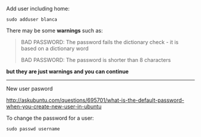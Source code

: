 Add user including home:

    sudo adduser blanca

There may be some __warnings__ such as:

> BAD PASSWORD: The password fails the dictionary check - it is based on a dictionary word
> 
> BAD PASSWORD: The password is shorter than 8 characters

__but they are just warnings and you can continue__

----

New user pasword

http://askubuntu.com/questions/695701/what-is-the-default-password-when-you-create-new-user-in-ubuntu


To change the password for a user:

    sudo passwd username
